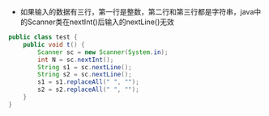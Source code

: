 * 如果输入的数据有三行，第一行是整数，第二行和第三行都是字符串，java中的Scanner类在nextInt()后输入的nextLine()无效
```java
public class test {
    public void t() {
        Scanner sc = new Scanner(System.in);
        int N = sc.nextInt();
        String s1 = sc.nextLine();
        String s2 = sc.nextLine();
        s1 = s1.replaceAll(" ", "");
        s2 = s2.replaceAll(" ", "");
    }
}
```